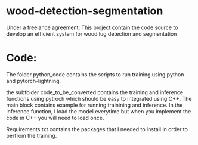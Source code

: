 # wood-detection-segmentation
Under a freelance agreement: This project contain the code source to develop an efficient system for wood lug detection and segmentation

# Code:

The folder python_code contains the scripts to run training using python and pytorch-lightning.

the subfolder code_to_be_converted contains the training and inference functions using pytroch which should be easy to integrated using C++. The main block contains example for running trainining and inference. In the inference function, I load the model everytime but when you implement the code in C++ you will need to load once.

Requirements.txt contains the packages that I needed to install in order to perfrom the training.
